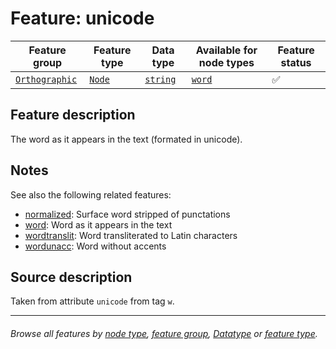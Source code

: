 # Feature: unicode <a name="start"></a>

Feature group | Feature type | Data type | Available for node types | Feature status
---  | --- | --- | --- | ---
[`Orthographic`](featuresbygroup.md#orthographic-features) | [`Node`](featuresbyfeaturetype.md#node-features) | [`string`](featuresbydatatype.md#string-datatype)  | [`word`](featuresbynodetype.md#word-nodes) | ✅

## Feature description 

The word as it appears in the text (formated in unicode). 

## Notes

See also the following related features:
   * [normalized](normalized.md#readme): Surface word stripped of punctations	
   * [word](word.md#readme): Word as it appears in the text
   * [wordtranslit](wordtranslit.md#readme): Word transliterated to Latin characters	
   * [wordunacc](wordunacc.md#readme): Word without accents

## Source description

Taken from attribute `unicode` from tag `w`.

---
###### *Browse all features by [node type](featuresbynodetype.md#readme), [feature group](featuresbygroup.md#readme), [Datatype](featuresbydatatype.md#readme)  or [feature type](featuresbyfeaturetype.md#readme).*
